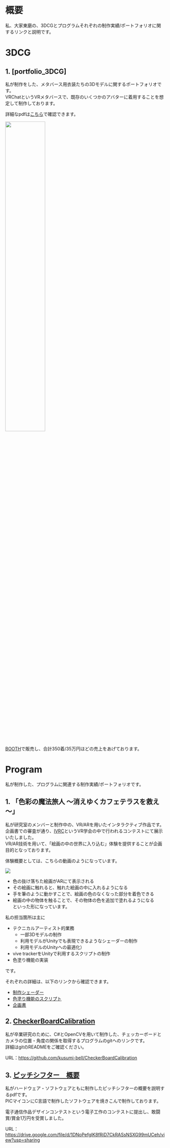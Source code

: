 # 概要
私、大家東磨の、3DCGとプログラムそれぞれの制作実績/ポートフォリオに関するリンクと説明です。  


# 3DCG
## 1. [portfolio_3DCG]

私が制作をした、メタバース用衣装たちの3Dモデルに関するポートフォリオです。  
VRChatというVRメタバースで、既存のいくつかのアバターに着用することを想定して制作しております。

詳細なpdfは[こちら]((https://drive.google.com/file/d/1PvcltmsdTsZ4jgreywAVsJfourBGoYA9/view?usp=sharing))で確認できます。

<img src="Heze.png" width="50%">


[BOOTH](https://slumberhalo.booth.pm/)で販売し、合計350着/35万円ほどの売上をあげております。


# Program
私が制作した、プログラムに関連する制作実績/ポートフォリオです。

## 1. 「色彩の魔法旅人 ～消えゆくカフェテラスを救え～」

私が研究室のメンバーと制作中の、VR/ARを用いたインタラクティブ作品です。  
企画書での審査が通り、[IVRC](https://ivrc.net/2024/seed-stage/)というVR学会の中で行われるコンテストにて展示いたしました。  
VR/AR技術を用いて、「絵画の中の世界に入り込む」体験を提供することが企画目的となっております。  

体験概要としては、こちらの動画のようになっています。


[![](https://img.youtube.com/vi/yM_qg7yoPB0/0.jpg)](https://www.youtube.com/watch?v=yM_qg7yoPB0)


- 色の抜け落ちた絵画がARにて表示される
- その絵画に触れると、触れた絵画の中に入れるようになる
- 手を筆のように動かすことで、絵画の色のなくなった部分を着色できる
- 絵画の中の物体を触ることで、その物体の色を追加で塗れるようになる  
といった形になっています。

私の担当箇所は主に
- テクニカルアーティスト的業務
  - 一部3Dモデルの制作
  - 利用モデルがUnityでも表現できるようなシェーダーの制作
  - 利用モデルのUnityへの最適化）
- vive trackerをUnityで利用するスクリプトの制作
- 色塗り機能の実装

です。


それぞれの詳細は、以下のリンクから確認できます。
- [制作シェーダー](https://github.com/kusumi-bell/VertexColorShader)
- [色塗り機能のスクリプト]()
- [企画書](https://drive.google.com/file/d/1Qru-UomTy6KaUvn0YxK4uPeqoPtsH-8S/view?usp=sharing)


## 2. [CheckerBoardCalibration](https://github.com/kusumi-bell/CheckerBoardCalibration)

私が卒業研究のために、C#とOpenCVを用いて制作した、チェッカーボードとカメラの位置・角度の関係を取得するプログラムのgitへのリンクです。  
詳細はgitのREADMEをご確認ください。

URL：https://github.com/kusumi-bell/CheckerBoardCalibration


## 3. [ピッチシフター　概要](https://drive.google.com/file/d/1DNoPefglK8fRiD7CkRASsNSXG99mUCeh/view?usp=sharing)

私がハードウェア・ソフトウェアともに制作したピッチシフターの概要を説明するpdfです。  
PICマイコンにC言語で制作したソフトウェアを焼きこんで制作しております。

電子通信作品デザインコンテストという電子工作のコンテストに提出し、敢闘賞/賞金1万円を受賞しました。

URL：https://drive.google.com/file/d/1DNoPefglK8fRiD7CkRASsNSXG99mUCeh/view?usp=sharing